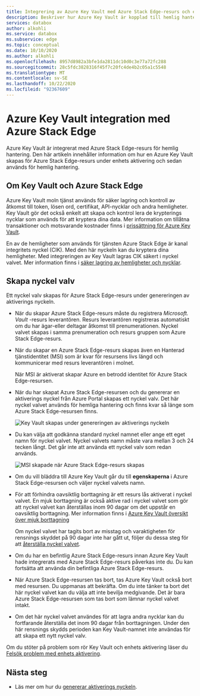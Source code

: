 ```yaml
---
title: Integrering av Azure Key Vault med Azure Stack Edge-resurs och enhets aktivering
description: Beskriver hur Azure Key Vault är kopplad till hemlig hantering under aktiveringen av Azure Stack Edge Pro-enhet.
services: databox
author: alkohli
ms.service: databox
ms.subservice: edge
ms.topic: conceptual
ms.date: 10/10/2020
ms.author: alkohli
ms.openlocfilehash: 8957d8982a3bfe1da2811dc10d0c3e77a72fc288
ms.sourcegitcommit: 28c5fdc3828316f45f7c20fc4de4b2c05a1c5548
ms.translationtype: MT
ms.contentlocale: sv-SE
ms.lasthandoff: 10/22/2020
ms.locfileid: "92367609"
---
```

# <a name="azure-key-vault-integration-with-azure-stack-edge"></a>Azure Key Vault integration med Azure Stack Edge 

Azure Key Vault är integrerat med Azure Stack Edge-resurs för hemlig hantering. Den här artikeln innehåller information om hur en Azure Key Vault skapas för Azure Stack Edge-resurs under enhets aktivering och sedan används för hemlig hantering. 


## <a name="about-key-vault-and-azure-stack-edge"></a>Om Key Vault och Azure Stack Edge

Azure Key Vault moln tjänst används för säker lagring och kontroll av åtkomst till token, lösen ord, certifikat, API-nycklar och andra hemligheter. Key Vault gör det också enkelt att skapa och kontrol lera de krypterings nycklar som används för att kryptera dina data. Mer information om tillåtna transaktioner och motsvarande kostnader finns i [prissättning för Azure Key Vault](https://azure.microsoft.com/pricing/details/key-vault/).

En av de hemligheter som används för tjänsten Azure Stack Edge är kanal integritets nyckel (CIK). Med den här nyckeln kan du kryptera dina hemligheter. Med integreringen av Key Vault lagras CIK säkert i nyckel valvet. Mer information finns i [säker lagring av hemligheter och nycklar](../key-vault/general/overview.md#securely-store-secrets-and-keys).


## <a name="key-vault-creation"></a>Skapa nyckel valv

Ett nyckel valv skapas för Azure Stack Edge-resurs under genereringen av aktiverings nyckeln. 

- När du skapar Azure Stack Edge-resurs måste du registrera *Microsoft. Vault* -resurs leverantören. Resurs leverantören registreras automatiskt om du har ägar-eller deltagar åtkomst till prenumerationen. Nyckel valvet skapas i samma prenumeration och resurs gruppen som Azure Stack Edge-resurs. 

- När du skapar en Azure Stack Edge-resurs skapas även en Hanterad tjänstidentitet (MSI) som är kvar för resursens livs längd och kommunicerar med resurs leverantören i molnet. 

    När MSI är aktiverat skapar Azure en betrodd identitet för Azure Stack Edge-resursen.

- När du har skapat Azure Stack Edge-resursen och du genererar en aktiverings nyckel från Azure Portal skapas ett nyckel valv. Det här nyckel valvet används för hemliga hantering och finns kvar så länge som Azure Stack Edge-resursen finns. 

    ![Key Vault skapas under genereringen av aktiverings nyckeln](media/azure-stack-edge-gpu-deploy-prep/azure-stack-edge-resource-3.png)

- Du kan välja att godkänna standard nyckel namnet eller ange ett eget namn för nyckel valvet. Nyckel valvets namn måste vara mellan 3 och 24 tecken långt. Det går inte att använda ett nyckel valv som redan används. <!--The MSI is then used to authenticate to key vault to retrieve secrets.--> 

    ![MSI skapade när Azure Stack Edge-resurs skapas](media/azure-stack-edge-gpu-deploy-prep/create-resource-8.png)

- Om du vill bläddra till Azure Key Vault går du till **egenskaperna** i Azure Stack Edge-resursen och väljer nyckel valvets namn. 

- För att förhindra oavsiktlig borttagning är ett resurs lås aktiverat i nyckel valvet. En mjuk borttagning är också aktive rad i nyckel valvet som gör att nyckel valvet kan återställas inom 90 dagar om det uppstår en oavsiktlig borttagning. Mer information finns i [Azure Key Vault översikt över mjuk borttagning](../key-vault/general/soft-delete-overview.md)

    Om nyckel valvet har tagits bort av misstag och varaktigheten för rensnings skyddet på 90 dagar inte har gått ut, följer du dessa steg för att [återställa nyckel valvet](../key-vault/general/soft-delete-powershell.md#recovering-a-key-vault). 

- Om du har en befintlig Azure Stack Edge-resurs innan Azure Key Vault hade integrerats med Azure Stack Edge-resurs påverkas inte du. Du kan fortsätta att använda din befintliga Azure Stack Edge-resurs. 

- När Azure Stack Edge-resursen tas bort, tas Azure Key Vault också bort med resursen. Du uppmanas att bekräfta. Om du inte tänker ta bort det här nyckel valvet kan du välja att inte bevilja medgivande. Det är bara Azure Stack Edge-resursen som tas bort som lämnar nyckel valvet intakt. 

- Om det här nyckel valvet användes för att lagra andra nycklar kan du fortfarande återställa det inom 90 dagar från borttagningen. Under den här rensnings skydds perioden kan Key Vault-namnet inte användas för att skapa ett nytt nyckel valv.

Om du stöter på problem som rör Key Vault och enhets aktivering läser du [Felsök problem med enhets aktivering](azure-stack-edge-gpu-troubleshoot-activation.md).

<!--## Key vault secret management

When you generate an activation key, the following events occur:

1. You request an activation key in the Azure portal. The request is then sent to Key Vault resource provider. 
1. A standard tier key vault with access policy is created and is locked by default. This key vault uses the default name or the custom name that you specified.
1. The key vault authenticates with MSI the request to generate activation key. The MSI is also added to the key vault access policy and a channel integrity key is generated and placed in the key vault.
1. The activation key is returned to the Azure portal. You can then copy this key and use it in the local UI to activate your device.-->



## <a name="next-steps"></a>Nästa steg

- Läs mer om hur du [genererar aktiverings nyckeln](azure-stack-edge-gpu-deploy-prep.md#get-the-activation-key).

